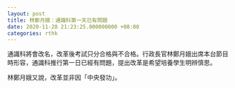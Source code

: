 ```yaml
---
layout: post
title: 林鄭月娥：通識科第一天已有問題
date: 2020-11-28 21:23:25.000000000 +08:00
categories: rthk
---
```


通識科將會改名，改革後考試只分合格與不合格。行政長官林鄭月娥出席本台節目時形容，通識科推行第一日已經有問題，提出改革是希望培養學生明辨慎思。

林鄭月娥又說，改革並非因「中央發功」。

